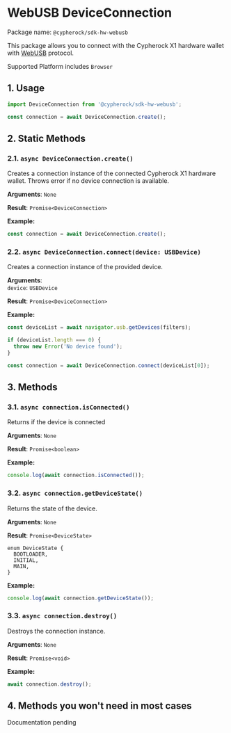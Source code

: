 # WebUSB DeviceConnection

Package name: `@cypherock/sdk-hw-webusb`

This package allows you to connect with the Cypherock X1 hardware wallet with
[WebUSB](https://developer.mozilla.org/en-US/docs/Web/API/WebUSB_API) protocol.

Supported Platform includes `Browser`

## 1. Usage

```ts
import DeviceConnection from '@cypherock/sdk-hw-webusb';

const connection = await DeviceConnection.create();
```

## 2. Static Methods

### 2.1. `async DeviceConnection.create()`

Creates a connection instance of the connected Cypherock X1 hardware wallet.
Throws error if no device connection is available.

**Arguments**: `None`

**Result**: `Promise<DeviceConnection>`

**Example:**

```ts
const connection = await DeviceConnection.create();
```

### 2.2. `async DeviceConnection.connect(device: USBDevice)`

Creates a connection instance of the provided device.

**Arguments**:<br/>
`device`: `USBDevice`

**Result**: `Promise<DeviceConnection>`

**Example:**

```ts
const deviceList = await navigator.usb.getDevices(filters);

if (deviceList.length === 0) {
  throw new Error('No device found');
}

const connection = await DeviceConnection.connect(deviceList[0]);
```

## 3. Methods

### 3.1. `async connection.isConnected()`

Returns if the device is connected

**Arguments**: `None`

**Result**: `Promise<boolean>`

**Example:**

```ts
console.log(await connection.isConnected());
```

### 3.2. `async connection.getDeviceState()`

Returns the state of the device.

**Arguments**: `None`

**Result**: `Promise<DeviceState>`

```
enum DeviceState {
  BOOTLOADER,
  INITIAL,
  MAIN,
}
```

**Example:**

```ts
console.log(await connection.getDeviceState());
```

### 3.3. `async connection.destroy()`

Destroys the connection instance.

**Arguments**: `None`

**Result**: `Promise<void>`

**Example:**

```ts
await connection.destroy();
```

## 4. Methods you won't need in most cases

Documentation pending
